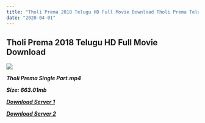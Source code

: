 ```yaml
---
title: "Tholi Prema 2018 Telugu HD Full Movie Download Tholi Prema Telugu HD Movie Download"
date: "2020-04-01"
---
```


## Tholi Prema 2018 Telugu HD Full Movie Download

![](https://images.moviebuff.com/3341748d-7b84-418e-acef-698799d9a896?w=1000)

**_Tholi Prema Single Part.mp4_**

**_Size: 663.01mb_**

**_[Download Server 1](https://openload.co/f/4pNtjb1YhOU)_**

**_[Download Server 2](https://openload.co/f/4pNtjb1YhOU)_**
